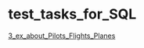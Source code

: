# test_tasks_for_SQL

[3_ex_about_Pilots_Flights_Planes](https://github.com/KristinaLyu/test_tasks_for_SQL/blob/main/Tinkoff/3_ex_about_Pilots_Flights_Planes.sql)
